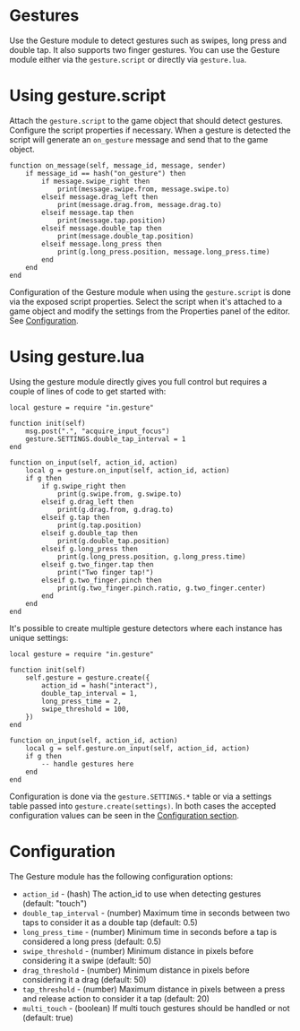 # Gestures
Use the Gesture module to detect gestures such as swipes, long press and double tap. It also supports two finger gestures. You can use the Gesture module either via the ```gesture.script``` or directly via ```gesture.lua```.

# Using gesture.script
Attach the ```gesture.script``` to the game object that should detect gestures. Configure the script properties if necessary. When a gesture is detected the script will generate an ```on_gesture``` message and send that to the game object.

	function on_message(self, message_id, message, sender)
		if message_id == hash("on_gesture") then
			if message.swipe_right then
				print(message.swipe.from, message.swipe.to)
			elseif message.drag_left then
				print(message.drag.from, message.drag.to)
			elseif message.tap then
				print(message.tap.position)
			elseif message.double_tap then
				print(message.double_tap.position)
			elseif message.long_press then
				print(g.long_press.position, message.long_press.time)
			end
		end
	end

Configuration of the Gesture module when using the ```gesture.script``` is done via the exposed script properties. Select the script when it's attached to a game object and modify the settings from the Properties panel of the editor. See [Configuration](#configuration).

# Using gesture.lua
Using the gesture module directly gives you full control but requires a couple of lines of code to get started with:

	local gesture = require "in.gesture"

	function init(self)
		msg.post(".", "acquire_input_focus")
		gesture.SETTINGS.double_tap_interval = 1
	end

	function on_input(self, action_id, action)
		local g = gesture.on_input(self, action_id, action)
		if g then
			if g.swipe_right then
				print(g.swipe.from, g.swipe.to)
			elseif g.drag_left then
				print(g.drag.from, g.drag.to)
			elseif g.tap then
				print(g.tap.position)
			elseif g.double_tap then
				print(g.double_tap.position)
			elseif g.long_press then
				print(g.long_press.position, g.long_press.time)
			elseif g.two_finger.tap then
				print("Two finger tap!")
			elseif g.two_finger.pinch then
				print(g.two_finger.pinch.ratio, g.two_finger.center)
			end
		end
	end

It's possible to create multiple gesture detectors where each instance has unique settings:

	local gesture = require "in.gesture"

	function init(self)
		self.gesture = gesture.create({
			action_id = hash("interact"),
			double_tap_interval = 1,
			long_press_time = 2,
			swipe_threshold = 100,
		})
	end

	function on_input(self, action_id, action)
		local g = self.gesture.on_input(self, action_id, action)
		if g then
			-- handle gestures here
		end
	end

Configuration is done via the ```gesture.SETTINGS.*``` table or via a settings table passed into ```gesture.create(settings)```. In both cases the accepted configuration values can be seen in the [Configuration section](#configuration).

# Configuration
The Gesture module has the following configuration options:

* ```action_id``` - (hash) The action_id to use when detecting gestures (default: "touch")
* ```double_tap_interval``` - (number) Maximum time in seconds between two taps to consider it as a double tap (default: 0.5)
* ```long_press_time``` - (number) Minimum time in seconds before a tap is considered a long press (default: 0.5)
* ```swipe_threshold``` - (number) Minimum distance in pixels before considering it a swipe (default: 50)
* ```drag_threshold``` - (number) Minimum distance in pixels before considering it a drag (default: 50)
* ```tap_threshold``` - (number) Maximum distance in pixels between a press and release action to consider it a tap (default: 20)
* ```multi_touch``` - (boolean) If multi touch gestures should be handled or not (default: true)
